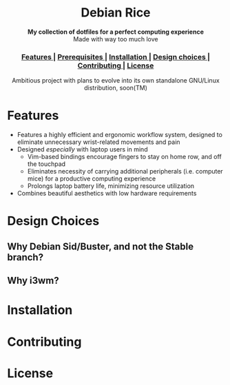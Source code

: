 <div align="center"><h1>Debian Rice</h1></div>

<div align="center">
	<strong>My collection of dotfiles for a perfect computing experience</strong>
</div>
<div align="center">
    Made with way too much love
</div>
<div align="center">
  <h3>
    <a href="#Features">
		Features
    </a>
    <span> | </span>
    <a href="#Prerequisites">
		Prerequisites
    </a>
    <span> | </span>
    <a href="#Installation">
		Installation
    </a>
    <span> | </span>
    <a href="#Design-choices">
		Design choices
    </a>
    <span> | </span>
    <a href="#Contributing">
		Contributing
    </a>
    <span> | </span>
    <a href="#License">
		License
    </a>
  </h3>
</div>
<div align="center">
	Ambitious project with plans to evolve into its own standalone GNU/Linux distribution, soon(TM)
</div>

# Features

* Features a highly efficient and ergonomic workflow system, designed to eliminate unnecessary wrist-related movements and pain
* Designed *especially* with laptop users in mind
	* Vim-based bindings encourage fingers to stay on home row, and off the touchpad
	* Eliminates necessity of carrying additional peripherals (i.e. computer mice) for a productive computing experience
	* Prolongs laptop battery life, minimizing resource utilization
* Combines beautiful aesthetics with low hardware requirements

# Design Choices

## Why Debian Sid/Buster, and not the Stable branch?

## Why i3wm?

# Installation


# Contributing

# License

